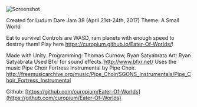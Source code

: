 ![Screenshot]( https://kobitoko.files.wordpress.com/2017/06/screenshot.png?w=1091 "Screenshot.")

Created for Ludum Dare Jam 38 (April 21st-24th, 2017)
Theme: A Small World

Eat to survive! Controls are WASD, ram planets with enough speed to destroy them!
Play here https://curopium.github.io/Eater-Of-Worlds/!

Made with Unity.
Programming: Thomas Curnow, Ryan Satyabrata
Art: Ryan Satyabrata
Used Bfxr for sound effects. http://www.bfxr.net/
Uses the music Pipe Choir Fortress Instrumental by Pipe Choir. http://freemusicarchive.org/music/Pipe_Choir/SGONS_Instrumentals/Pipe_Choir_Fortress_Instrumental

Github: [https://github.com/curopium/Eater-Of-Worlds](https://github.com/curopium/Eater-Of-Worlds)
